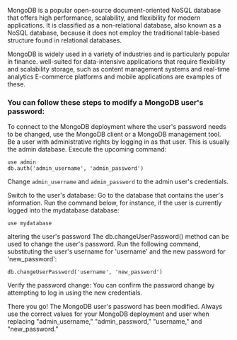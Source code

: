 MongoDB is a popular open-source document-oriented NoSQL database that offers high performance, scalability, and flexibility for modern applications. It is classified as a non-relational database, also known as a NoSQL database, because it does not employ the traditional table-based structure found in relational databases.

MongoDB is widely used in a variety of industries and is particularly popular in finance. well-suited for data-intensive applications that require flexibility and scalability storage, such as content management systems and real-time analytics E-commerce platforms and mobile applications are examples of these.

### You can follow these steps to modify a MongoDB user's password:

To connect to the MongoDB deployment where the user's password needs to be changed, use the MongoDB client or a MongoDB management tool. Be a user with administrative rights by logging in as that user. This is usually the admin database. Execute the upcoming command:
```
use admin
db.auth('admin_username', 'admin_password')
```

Change `admin_username` and `admin_password` to the admin user's credentials.

Switch to the user's database: Go to the database that contains the user's information. Run the command below, for instance, if the user is currently logged into the mydatabase database:
```
use mydatabase
```

altering the user's password The db.changeUserPassword() method can be used to change the user's password. Run the following command, substituting the user's username for 'username' and the new password for 'new_password':
```
db.changeUserPassword('username', 'new_password')
```

Verify the password change: You can confirm the password change by attempting to log in using the new credentials.

There you go! The MongoDB user's password has been modified. Always use the correct values for your MongoDB deployment and user when replacing "admin_username," "admin_password," "username," and "new_password."
